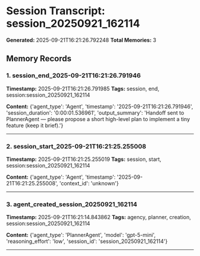 # Session Transcript: session_20250921_162114

**Generated:** 2025-09-21T16:21:26.792248
**Total Memories:** 3

## Memory Records

### 1. session_end_2025-09-21T16:21:26.791946

**Timestamp:** 2025-09-21T16:21:26.791985
**Tags:** session, end, session:session_20250921_162114

**Content:** {'agent_type': 'Agent', 'timestamp': '2025-09-21T16:21:26.791946', 'session_duration': '0:00:01.536961', 'output_summary': 'Handoff sent to PlannerAgent — please propose a short high-level plan to implement a tiny feature (keep it brief).'}

---

### 2. session_start_2025-09-21T16:21:25.255008

**Timestamp:** 2025-09-21T16:21:25.255019
**Tags:** session, start, session:session_20250921_162114

**Content:** {'agent_type': 'Agent', 'timestamp': '2025-09-21T16:21:25.255008', 'context_id': 'unknown'}

---

### 3. agent_created_session_20250921_162114

**Timestamp:** 2025-09-21T16:21:14.843862
**Tags:** agency, planner, creation, session:session_20250921_162114

**Content:** {'agent_type': 'PlannerAgent', 'model': 'gpt-5-mini', 'reasoning_effort': 'low', 'session_id': 'session_20250921_162114'}

---

